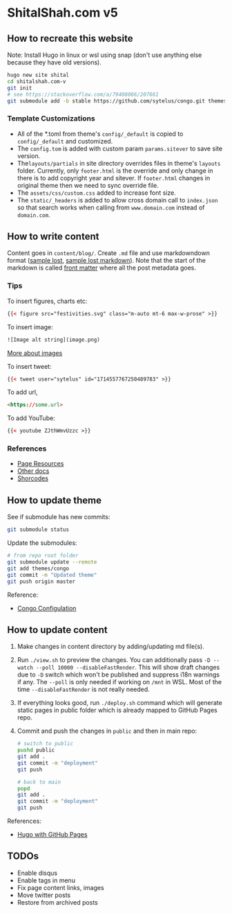 # ShitalShah.com v5

## How to recreate this website

Note: Install Hugo in linux or wsl using snap (don't use anything else because they have old versions).

```bash
hugo new site shital
cd shitalshah.com-v
git init
# see https://stackoverflow.com/a/79408066/207661
git submodule add -b stable https://github.com/sytelus/congo.git themes/congo
```

### Template Customizations

* All of the *.toml from theme's `config/_default` is copied to `config/_default` and customized.
* The `config.tom` is added with custom param `params.sitever` to save site version.
* The`layouts/partials` in site directory overrides files in theme's `layouts` folder. Currently, only `footer.html` is the override and only change in there is to add copyright year and sitever. If `footer.html` changes in original theme then we need to sync override file.
* The `assets/css/custom.css` added to increase font size.
* The `static/_headers` is added to allow cross domain call to `index.json` so that search works when calling from `www.domain.com` instead of `domain.com`.

## How to write content

Content goes in `content/blog/`. Create `.md` file and use markdowndown format ([sample lost](https://jpanther.github.io/congo/samples/markdown/), [sample lost markdown](https://raw.githubusercontent.com/jpanther/congo/refs/heads/dev/exampleSite/content/samples/markdown/index.md)). Note that the start of the markdown is called [front matter](https://jpanther.github.io/congo/docs/front-matter/) where all the post metadata goes.

### Tips

To insert figures, charts etc:

```html
{{< figure src="festivities.svg" class="m-auto mt-6 max-w-prose" >}}
```

To insert image:

```html
![Image alt string](image.png)
```

[More about images](https://gohugo.io/content-management/image-processing/)

To insert tweet:

```html
{{< tweet user="sytelus" id="1714557767250489783" >}}
```

To add url,

```html
<https://some.url>
```

To add YouTube:

```html
{{< youtube ZJthWmvUzzc >}}
```

### References

* [Page Resources](https://gohugo.io/content-management/page-resources/)
* [Other docs](https://jpanther.github.io/congo/docs/)
* [Shorcodes](https://gohugo.io/content-management/shortcodes/#use-hugos-built-in-shortcodes)

## How to update theme

See if submodule has new commits:

```bash
git submodule status
```

Update the submodules:

```bash
# from repo root folder
git submodule update --remote
git add themes/congo
git commit -m "Updated theme"
git push origin master
```

Reference:

* [Congo Configulation](https://jpanther.github.io/congo/docs/configuration/)

## How to update content

1. Make changes in content directory by adding/updating md file(s).
2. Run `./view.sh` to preview the changes. You can additionally pass `-D --watch --poll 10000 --disableFastRender`. This will show draft changes due to `-D` switch which won't be published and suppress i18n warnings if any. The `--poll` is only needed if working on `/mnt` in WSL. Most of the time `--disableFastRender` is not really needed.
3. If everything looks good, run `./deploy.sh` command which will generate static pages in public folder which is already mapped to GitHub Pages repo.
4. Commit and push the changes in `public` and then in main repo:

    ```bash
    # switch to public
    pushd public
    git add .
    git commit -m "deployment"
    git push

    # back to main
    popd
    git add .
    git commit -m "deployment"
    git push
    ```

References:

* [Hugo with GitHub Pages](https://gohugo.io/hosting-and-deployment/hosting-on-github/)

## TODOs

* Enable disqus
* Enable tags in menu
* Fix page content links, images
* Move twitter posts
* Restore from archived posts
